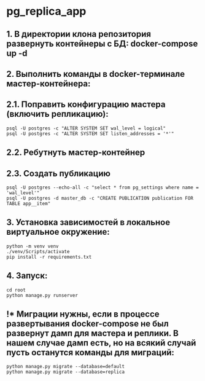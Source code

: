 # pg_replica_app

## 1. В директории клона репозитория развернуть контейнеры с БД: docker-compose up -d

## 2. Выполнить команды в docker-терминале мастер-контейнера:

## 2.1. Поправить конфигурацию мастера (включить репликацию):
```
psql -U postgres -c "ALTER SYSTEM SET wal_level = logical"
psql -U postgres -c "ALTER SYSTEM SET listen_addresses = '*'"
```

## 2.2. Ребутнуть мастер-контейнер

## 2.3. Создать публикацию
```
psql -U postgres --echo-all -c "select * from pg_settings where name = 'wal_level'"
psql -U postgres -d master_db -c "CREATE PUBLICATION publication FOR TABLE app__item"
```


## 3. Установка зависимостей в локальное виртуальное окружение:
```
python -m venv venv
./venv/Scripts/activate
pip install -r requirements.txt
```


## 4. Запуск:
```
cd root
python manage.py runserver
```

## !* Миграции нужны, если в процессе развертывания docker-compose не был развернут дамп для мастера и реплики. В нашем случае дамп есть, но на всякий случай пусть останутся команды для миграций:
```
python manage.py migrate --database=default
python manage.py migrate --database=replica
```
